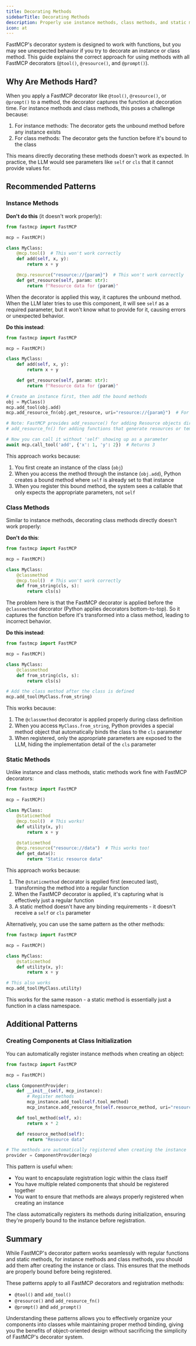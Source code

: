 ```yaml
---
title: Decorating Methods
sidebarTitle: Decorating Methods
description: Properly use instance methods, class methods, and static methods with FastMCP decorators.
icon: at
---
```


FastMCP's decorator system is designed to work with functions, but you may see unexpected behavior if you try to decorate an instance or class method. This guide explains the correct approach for using methods with all FastMCP decorators (`@tool()`, `@resource()`, and `@prompt()`).

## Why Are Methods Hard?

When you apply a FastMCP decorator like `@tool()`, `@resource()`, or `@prompt()` to a method, the decorator captures the function at decoration time. For instance methods and class methods, this poses a challenge because:

1. For instance methods: The decorator gets the unbound method before any instance exists
2. For class methods: The decorator gets the function before it's bound to the class

This means directly decorating these methods doesn't work as expected. In practice, the LLM would see parameters like `self` or `cls` that it cannot provide values for.

## Recommended Patterns

### Instance Methods

**Don't do this** (it doesn't work properly):

```python
from fastmcp import FastMCP

mcp = FastMCP()

class MyClass:
    @mcp.tool()  # This won't work correctly
    def add(self, x, y):
        return x + y

    @mcp.resource("resource://{param}")  # This won't work correctly
    def get_resource(self, param: str):
        return f"Resource data for {param}"
```

When the decorator is applied this way, it captures the unbound method. When the LLM later tries to use this component, it will see `self` as a required parameter, but it won't know what to provide for it, causing errors or unexpected behavior.

**Do this instead**:

```python
from fastmcp import FastMCP

mcp = FastMCP()

class MyClass:
    def add(self, x, y):
        return x + y

    def get_resource(self, param: str):
        return f"Resource data for {param}"

# Create an instance first, then add the bound methods
obj = MyClass()
mcp.add_tool(obj.add)
mcp.add_resource_fn(obj.get_resource, uri="resource://{param}")  # For resources or templates

# Note: FastMCP provides add_resource() for adding Resource objects directly and
# add_resource_fn() for adding functions that generate resources or templates

# Now you can call it without 'self' showing up as a parameter
await mcp.call_tool('add', {'x': 1, 'y': 2})  # Returns 3
```

This approach works because:
1. You first create an instance of the class (`obj`)
2. When you access the method through the instance (`obj.add`), Python creates a bound method where `self` is already set to that instance
3. When you register this bound method, the system sees a callable that only expects the appropriate parameters, not `self`

### Class Methods

Similar to instance methods, decorating class methods directly doesn't work properly:

**Don't do this**:

```python
from fastmcp import FastMCP

mcp = FastMCP()

class MyClass:
    @classmethod
    @mcp.tool()  # This won't work correctly
    def from_string(cls, s):
        return cls(s)
```

The problem here is that the FastMCP decorator is applied before the `@classmethod` decorator (Python applies decorators bottom-to-top). So it captures the function before it's transformed into a class method, leading to incorrect behavior.

**Do this instead**:

```python
from fastmcp import FastMCP

mcp = FastMCP()

class MyClass:
    @classmethod
    def from_string(cls, s):
        return cls(s)

# Add the class method after the class is defined
mcp.add_tool(MyClass.from_string)
```

This works because:
1. The `@classmethod` decorator is applied properly during class definition
2. When you access `MyClass.from_string`, Python provides a special method object that automatically binds the class to the `cls` parameter
3. When registered, only the appropriate parameters are exposed to the LLM, hiding the implementation detail of the `cls` parameter

### Static Methods

Unlike instance and class methods, static methods work fine with FastMCP decorators:

```python
from fastmcp import FastMCP

mcp = FastMCP()

class MyClass:
    @staticmethod
    @mcp.tool()  # This works!
    def utility(x, y):
        return x + y

    @staticmethod
    @mcp.resource("resource://data")  # This works too!
    def get_data():
        return "Static resource data"
```

This approach works because:
1. The `@staticmethod` decorator is applied first (executed last), transforming the method into a regular function
2. When the FastMCP decorator is applied, it's capturing what is effectively just a regular function
3. A static method doesn't have any binding requirements - it doesn't receive a `self` or `cls` parameter

Alternatively, you can use the same pattern as the other methods:

```python
from fastmcp import FastMCP

mcp = FastMCP()

class MyClass:
    @staticmethod
    def utility(x, y):
        return x + y

# This also works
mcp.add_tool(MyClass.utility)
```

This works for the same reason - a static method is essentially just a function in a class namespace.

## Additional Patterns

### Creating Components at Class Initialization

You can automatically register instance methods when creating an object:

```python
from fastmcp import FastMCP

mcp = FastMCP()

class ComponentProvider:
    def __init__(self, mcp_instance):
        # Register methods
        mcp_instance.add_tool(self.tool_method)
        mcp_instance.add_resource_fn(self.resource_method, uri="resource://data")

    def tool_method(self, x):
        return x * 2

    def resource_method(self):
        return "Resource data"

# The methods are automatically registered when creating the instance
provider = ComponentProvider(mcp)
```

This pattern is useful when:
- You want to encapsulate registration logic within the class itself
- You have multiple related components that should be registered together
- You want to ensure that methods are always properly registered when creating an instance

The class automatically registers its methods during initialization, ensuring they're properly bound to the instance before registration.

## Summary

While FastMCP's decorator pattern works seamlessly with regular functions and static methods, for instance methods and class methods, you should add them after creating the instance or class. This ensures that the methods are properly bound before being registered.

These patterns apply to all FastMCP decorators and registration methods:
- `@tool()` and `add_tool()`
- `@resource()` and `add_resource_fn()`
- `@prompt()` and `add_prompt()`

Understanding these patterns allows you to effectively organize your components into classes while maintaining proper method binding, giving you the benefits of object-oriented design without sacrificing the simplicity of FastMCP's decorator system.
